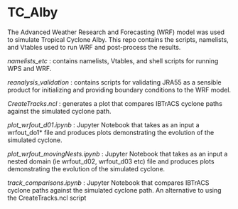 # TC_Alby

The Advanced Weather Research and Forecasting (WRF) model was used to simulate Tropical Cyclone Alby. This repo contains the scripts, namelists, and Vtables used to run WRF and post-process the results.  

_namelists_etc_ : contains namelists, Vtables, and shell scripts for running WPS and WRF.

_reanalysis_validation_ : contains scripts for validating JRA55 as a sensible product for initializing and providing boundary conditions                           to the WRF model.

_CreateTracks.ncl_ : generates a plot that compares IBTrACS cyclone paths against the simulated cyclone path.

_plot_wrfout_d01.ipynb_ :  Jupyter Notebook that takes as an input a wrfout_do1* file and produces plots demonstrating the evolution of the                           simulated cyclone. 

_plot_wrfout_movingNests.ipynb_ :  Jupyter Notebook that takes as an input a nested domain (ie wrfout_d02, wrfout_d03 etc) file and produces plots demonstrating the evolution of the                           simulated cyclone.

_track_comparisons.ipynb_ : Jupyter Notebook that compares IBTrACS cyclone paths against the simulated cyclone path. An alternative to using                           the CreateTracks.ncl script
